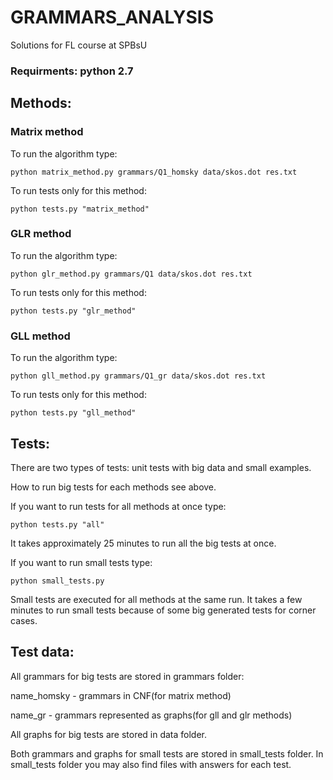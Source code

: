 # GRAMMARS_ANALYSIS
Solutions for FL course at SPBsU

### Requirments: python 2.7

## Methods:

### Matrix method

To run the algorithm type:
```
python matrix_method.py grammars/Q1_homsky data/skos.dot res.txt
```

To run tests only for this method:

```
python tests.py "matrix_method"
```


### GLR method

To run the algorithm type:
```
python glr_method.py grammars/Q1 data/skos.dot res.txt
```

To run tests only for this method:

```
python tests.py "glr_method"
```

###


### GLL method

To run the algorithm type:
```
python gll_method.py grammars/Q1_gr data/skos.dot res.txt
```

To run tests only for this method:

```
python tests.py "gll_method"
```

###
## Tests:
There are two types of tests: unit tests with big data and small examples.

How to run big tests for each methods see above.

If you want to run tests for all methods at once type:

```
python tests.py "all"
```

It takes approximately 25 minutes to run all the big tests at once.

If you want to run small tests type:
```
python small_tests.py
```

Small tests are executed for all methods at the same run.
It takes a few minutes to run small tests because of some big generated tests for corner cases.

## Test data:

All grammars for big tests are stored in grammars folder:

name_homsky - grammars in CNF(for matrix method)

name_gr - grammars represented as graphs(for gll and glr methods)

All graphs for big tests are stored in data folder.

Both grammars and graphs for small tests are stored in small_tests folder.
In small_tests folder you may also find files with answers for each test.